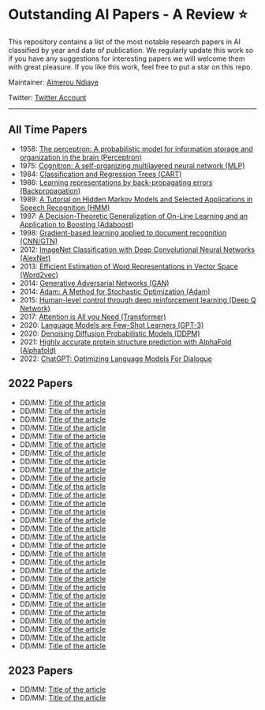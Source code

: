 # Outstanding AI Papers - A Review ⭐️

This repository contains a list of the most notable research papers in AI classified by year and date of publication. We regularly update this work so if you have any suggestions for interesting papers we will welcome them with great pleasure. If you like this work, feel free to put a star on this repo.

Maintainer: [Aimerou Ndiaye](https://github.com/aimerou)

Twitter: [Twitter Account](https://twitter.com/AmrouNdiaye1)

----

## All Time Papers
* 1958: [The perceptron: A probabilistic model for information storage and organization in the brain (Perceptron)](https://psycnet.apa.org/record/1959-09865-001)
* 1975: [Cognitron: A self-organizing multilayered neural network (MLP)](https://link.springer.com/article/10.1007/BF00342633)
* 1984: [Classification and Regression Trees (CART)](https://www.taylorfrancis.com/books/mono/10.1201/9781315139470/classification-regression-trees-leo-breiman)
* 1986: [Learning representations by back-propagating errors (Backpropagation)](https://www.nature.com/articles/323533a0)
* 1989: [A Tutorial on Hidden Markov Models and Selected Applications in Speech Recognition (HMM)](https://ieeexplore.ieee.org/abstract/document/18626)
* 1997: [A Decision-Theoretic Generalization of On-Line Learning and an Application to Boosting (Adaboost)](https://www.sciencedirect.com/science/article/pii/S002200009791504X)
* 1998: [Gradient-based learning applied to document recognition (CNN/GTN)](https://ieeexplore.ieee.org/abstract/document/726791)
* 2012: [ImageNet Classification with Deep Convolutional Neural Networks (AlexNet)](https://papers.nips.cc/paper/2012/hash/c399862d3b9d6b76c8436e924a68c45b-Abstract.html)
* 2013: [Efficient Estimation of Word Representations in Vector Space (Word2vec)](https://arxiv.org/abs/1301.3781)
* 2014: [Generative Adversarial Networks (GAN)](https://papers.nips.cc/paper/2014/hash/5ca3e9b122f61f8f06494c97b1afccf3-Abstract.html)
* 2014: [Adam: A Method for Stochastic Optimization (Adam)](https://arxiv.org/abs/1412.6980)
* 2015: [Human-level control through deep reinforcement learning (Deep Q Network)](https://www.nature.com/articles/nature14236/)
* 2017: [Attention is All you Need (Transformer)](https://proceedings.neurips.cc/paper/2017/hash/3f5ee243547dee91fbd053c1c4a845aa-Abstract.html)
* 2020: [Language Models are Few-Shot Learners (GPT-3)](https://proceedings.neurips.cc/paper/2020/hash/1457c0d6bfcb4967418bfb8ac142f64a-Abstract.html)
* 2020: [Denoising Diffusion Probabilistic Models (DDPM)](https://proceedings.neurips.cc/paper/2020/hash/4c5bcfec8584af0d967f1ab10179ca4b-Abstract.html)
* 2021: [Highly accurate protein structure prediction with AlphaFold (Alphafold)](https://www.nature.com/articles/s41586-021-03819-2)
* 2022: [ChatGPT: Optimizing Language Models For Dialogue](https://openai.com/blog/chatgpt/)

## 2022 Papers
* DD/MM: [Title of the article](https://arxiv.org/abs/...)
* DD/MM: [Title of the article](https://arxiv.org/abs/...)
* DD/MM: [Title of the article](https://arxiv.org/abs/...)
* DD/MM: [Title of the article](https://arxiv.org/abs/...)
* DD/MM: [Title of the article](https://arxiv.org/abs/...)
* DD/MM: [Title of the article](https://arxiv.org/abs/...)
* DD/MM: [Title of the article](https://arxiv.org/abs/...)
* DD/MM: [Title of the article](https://arxiv.org/abs/...)
* DD/MM: [Title of the article](https://arxiv.org/abs/...)
* DD/MM: [Title of the article](https://arxiv.org/abs/...)
* DD/MM: [Title of the article](https://arxiv.org/abs/...)
* DD/MM: [Title of the article](https://arxiv.org/abs/...)
* DD/MM: [Title of the article](https://arxiv.org/abs/...)
* DD/MM: [Title of the article](https://arxiv.org/abs/...)
* DD/MM: [Title of the article](https://arxiv.org/abs/...)
* DD/MM: [Title of the article](https://arxiv.org/abs/...)
* DD/MM: [Title of the article](https://arxiv.org/abs/...)
* DD/MM: [Title of the article](https://arxiv.org/abs/...)
* DD/MM: [Title of the article](https://arxiv.org/abs/...)
* DD/MM: [Title of the article](https://arxiv.org/abs/...)
* DD/MM: [Title of the article](https://arxiv.org/abs/...)
* DD/MM: [Title of the article](https://arxiv.org/abs/...)
* DD/MM: [Title of the article](https://arxiv.org/abs/...)
* DD/MM: [Title of the article](https://arxiv.org/abs/...)
* DD/MM: [Title of the article](https://arxiv.org/abs/...)
* DD/MM: [Title of the article](https://arxiv.org/abs/...)
* DD/MM: [Title of the article](https://arxiv.org/abs/...)
* DD/MM: [Title of the article](https://arxiv.org/abs/...)
* DD/MM: [Title of the article](https://arxiv.org/abs/...)
* DD/MM: [Title of the article](https://arxiv.org/abs/...)

## 2023 Papers
* DD/MM: [Title of the article](https://arxiv.org/abs/...)
* DD/MM: [Title of the article](https://arxiv.org/abs/...)
